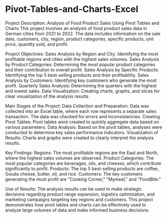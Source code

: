 # Pivot-Tables-and-Charts-Excel

Project Description: Analysis of Food Product Sales Using Pivot Tables and Charts
This project involves an analysis of food product sales data in German cities from 2021 to 2022. The data includes information on the sale date, customers, city, region, product categories, specific products, unit price, quantity sold, and profit.

Project Objectives:
Sales Analysis by Region and City: Identifying the most profitable regions and cities with the highest sales volumes.
Sales Analysis by Product Categories: Determining the most popular product categories and their contribution to overall profit.
Sales Analysis by Specific Products: Identifying the top 5 best-selling products and their profitability.
Sales Analysis by Customers: Identifying key customers who generate the most profit.
Quarterly Sales Analysis: Determining the quarters with the highest and lowest sales.
Data Visualization: Creating charts, graphs, and slices for clear visualization of the analysis results.

Main Stages of the Project:
Data Collection and Preparation: Data was collected into an Excel table, where each row represents a separate sales transaction. The data was checked for errors and inconsistencies.
Creating Pivot Tables: Pivot tables were created to quickly aggregate data based on various parameters.
Data Analysis: Based on the pivot tables, analyses were conducted to determine key sales performance indicators.
Visualization of Results: Charts and graphs were created to clearly interpret the analysis results.

Key Findings:
Regions: The most profitable regions are the East and North, where the highest sales volumes are observed.
Product Categories: The most popular categories are beverages, oils, and cheeses, which contribute significantly to profit.
Products: The top 5 best-selling products are coffee, Gouda cheese, butter, oil, and rice.
Customers: The key customers generating the most profit are "Cooking Corner," "Mymeal," and "FoodBite."

Use of Results:
The analysis results can be used to make strategic decisions regarding product range expansion, logistics optimization, and marketing campaigns targeting key regions and customers.
This project demonstrates how pivot tables and charts can be effectively used to analyze large volumes of data and make informed business decisions.
